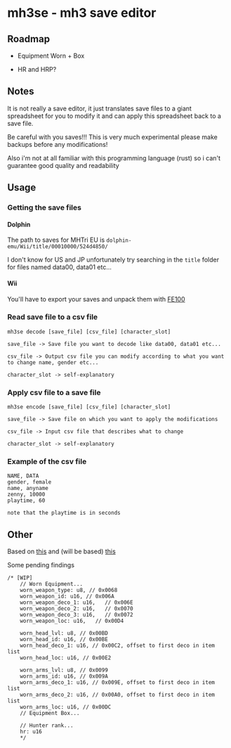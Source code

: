 # mh3se - mh3 save editor

## Roadmap
+ Equipment Worn + Box
* HR and HRP?

## Notes

It is not really a save editor, it just translates save files to a giant spreadsheet for you to modify it and can apply this spreadsheet back to a save file.

Be careful with you saves!!! This is very much experimental please make backups before any modifications!

Also i'm not at all familiar with this programming language (rust) so i can't guarantee good quality and readability

## Usage

### Getting the save files

#### Dolphin
The path to saves for MHTri EU is `dolphin-emu/Wii/title/00010000/524d4850/`

I don't know for US and JP unfortunately try searching in the `title` folder for files named data00, data01 etc...

#### Wii
You'll have to export your saves and unpack them with [FE100](https://www.wiibrew.org/wiki/FE100)

### Read save file to a csv file
```
mh3se decode [save_file] [csv_file] [character_slot]

save_file -> Save file you want to decode like data00, data01 etc...

csv_file -> Output csv file you can modify according to what you want to change name, gender etc...

character_slot -> self-explanatory
```

### Apply csv file to a save file
```
mh3se encode [save_file] [csv_file] [character_slot]

save_file -> Save file on which you want to apply the modifications

csv_file -> Input csv file that describes what to change

character_slot -> self-explanatory
```

### Example of the csv file
```
NAME, DATA
gender, female
name, anyname
zenny, 10000
playtime, 60

note that the playtime is in seconds
```

## Other

Based on [this](https://github.com/sepalani/MHTrIDA/tree/master/save) and (will be based) [this](https://github.com/sepalani/MH3DB)

Some pending findings

```
/* [WIP]
    // Worn Equipment...
    worn_weapon_type: u8, // 0x0068
    worn_weapon_id: u16, // 0x006A
    worn_weapon_deco_1: u16,   // 0x006E
    worn_weapon_deco_2: u16,   // 0x0070
    worn_weapon_deco_3: u16,   // 0x0072
    worn_weapon_loc: u16,   // 0x00D4

    worn_head_lvl: u8, // 0x00BD
    worn_head_id: u16, // 0x00BE
    worn_head_deco_1: u16, // 0x00C2, offset to first deco in item list
    worn_head_loc: u16, // 0x00E2

    worn_arms_lvl: u8, // 0x0099
    worn_arms_id: u16, // 0x009A
    worn_arms_deco_1: u16, // 0x009E, offset to first deco in item list
    worn_arms_deco_2: u16, // 0x00A0, offset to first deco in item list
    worn_arms_loc: u16, // 0x00DC
    // Equipment Box...

    // Hunter rank...
    hr: u16
    */
```